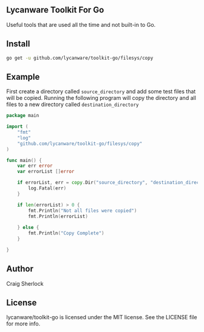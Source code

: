 ## Lycanware Toolkit For Go
Useful tools that are used all the time and not built-in to Go.

## Install
```sh
go get -u github.com/lycanware/toolkit-go/filesys/copy
```

## Example
First create a directory called `source_directory` and add some test files that will be copied. Running the following program will
copy the directory and all files to a new directory called `destination_directory`
```go
package main

import (
	"fmt"
	"log"
	"github.com/lycanware/toolkit-go/filesys/copy"
)

func main() {
	var err error
	var errorList []error

	if errorList, err = copy.Dir("source_directory", "destination_directory"); err != nil {
		log.Fatal(err)
	}

	if len(errorList) > 0 {
		fmt.Println("Not all files were copied")
        fmt.Println(errorList)
        
	} else {
        fmt.Println("Copy Complete")
    }

}
```

## Author
Craig Sherlock

## License
lycanware/toolkit-go is licensed under the MIT license. See the LICENSE file for more info.